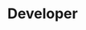 ---
layout: work-with-us-layout

title: Developer

description: At Fields of View, we design games and simulations to help make better public policy.<br><br>A programmer in Fields of View will work on various projects for FoV, developing tools as per the project requirements and providing assistance to the other teams in developing digital content. The ability to estimate development time and the ability to adapt to deliver reliable quality code is highly valued.<br><br>Fields of View is an interdisciplinary group - therefore, the developer is expected to work with people from diverse backgrounds. The developer will be working on multiple projects - therefore, ability to switch contexts, and deliver according to timelines is a must.<br><br>We are a not-for-profit research organisation and the position is based in Bangalore. Women developers are encouraged to apply.<br><br>For details of remuneration and any other information, please mail <a href = "mailto:work@fieldsofview.in?subject=Application for the position of Programmer" class="mailid">work@fieldsofview.in</a> with your CV.

skills: <h5><b>Basics&#58;</b></h5><ul><li>Git</li><li>Ability to work with UNIX / Linux with ease</li><li>Databases PostgreSQL and MySQL</li><li>Java /C++/C#</li><li>Python/Perl</li><li>Scripting&#58; BASH/Python/Perl</li><li>Testing&#58; JUnit</li></ul><h5><b>Web&#58;</b></h5><ul><li>HTML/CSS/JS</li><li>Django/Ruby on Rails</li><li>PHP</li></ul><h5><b>Bonus points for&#58;</b></h5><ul><li>Being up-to-date with the latest technologies and concepts in software design.</li><li>Examples of scalable, clean, collaborative and maintainable code.</li><li>Ability to use existing plug-ins and frameworks effectively.</li><li>Contributor to a popular open source project.</li><li>Basic system administration to maintain a web server and database management.</li><li>Unity</li></ul>

ide: Developer

tag: Developer

category: jd

permalink: /projects/work-with-us/Developer/
---